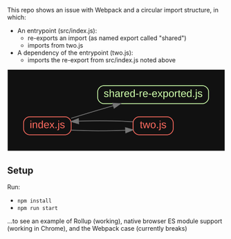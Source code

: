 This repo shows an issue with Webpack and a circular import structure, in which:

- An entrypoint (src/index.js):
   - re-exports an import (as named export called "shared")
   - imports from two.js
- A dependency of the entrypoint (two.js):
   - imports the re-export from src/index.js noted above

![Graph](./graph.svg "Graph of module structure")

## Setup

Run:
 * `npm install`
 * `npm run start`

...to see an example of Rollup (working), native browser ES module support (working in Chrome), and the Webpack case (currently breaks)
